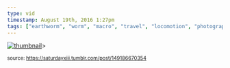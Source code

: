 ```yaml
---
type: vid
timestamp: August 19th, 2016 1:27pm
tags: ["earthworm", "worm", "macro", "travel", "locomotion", "photography"]
---
```

[![thumbnail](http://i3.ytimg.com/vi/yuOPcoREHA0/hqdefault.jpg)](https://www.youtube.com/watch?v=yuOPcoREHA0)>
  
<small>source: https://saturdayxiii.tumblr.com/post/149186670354</small>